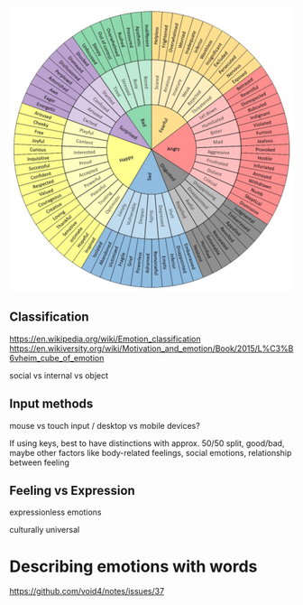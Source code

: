 ![Wheel of Emotions](feelings-wheel.jpg)

## Classification

https://en.wikipedia.org/wiki/Emotion_classification
https://en.wikiversity.org/wiki/Motivation_and_emotion/Book/2015/L%C3%B6vheim_cube_of_emotion

social vs internal vs object

## Input methods

mouse vs touch input / desktop vs mobile devices?

If using keys, best to have distinctions with approx. 50/50 split, good/bad, maybe other factors like body-related feelings, social emotions, relationship between feeling 

## Feeling vs Expression

expressionless emotions

culturally universal

# Describing emotions with words

https://github.com/void4/notes/issues/37

